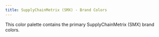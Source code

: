 ```yaml
---
title: SupplyChainMetrix (SMX) - Brand Colors
---
```


This color palette contains the primary SupplyChainMetrix (SMX) brand colors.
